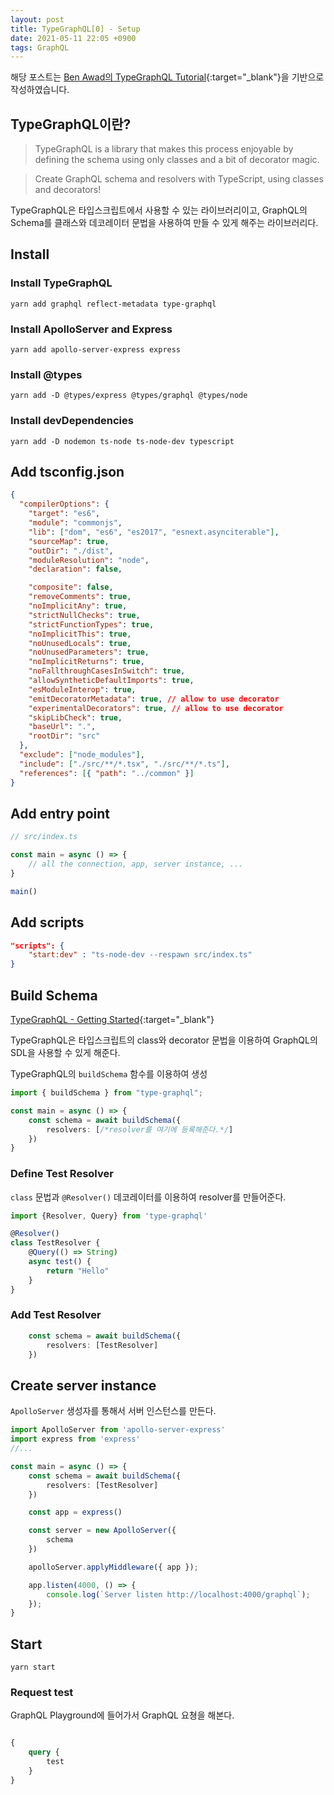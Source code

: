 ```yaml
---
layout: post
title: TypeGraphQL[0] - Setup
date: 2021-05-11 22:05 +0900
tags: GraphQL
---
```


해당 포스트는 [Ben Awad의 TypeGraphQL Tutorial](https://www.youtube.com/playlist?list=PLN3n1USn4xlma1bBu3Tloe4NyYn9Ko8Gs){:target="_blank"}을 기반으로 작성하였습니다.

## TypeGraphQL이란?

>TypeGraphQL is a library that makes this process enjoyable by defining the schema using only classes and a bit of decorator magic.

>Create GraphQL schema and resolvers with TypeScript, using classes and decorators!

TypeGraphQL은 타입스크립트에서 사용할 수 있는 라이브러리이고, GraphQL의 Schema를 클래스와 데코레이터 문법을 사용하여 만들 수 있게 해주는 라이브러리다.

## Install

### Install TypeGraphQL

```shell
yarn add graphql reflect-metadata type-graphql
```

### Install ApolloServer and Express

```shell
yarn add apollo-server-express express
```

### Install @types

```shell
yarn add -D @types/express @types/graphql @types/node
```

### Install devDependencies

```shell
yarn add -D nodemon ts-node ts-node-dev typescript
```

## Add tsconfig.json

```json
{
  "compilerOptions": {
    "target": "es6",
    "module": "commonjs",
    "lib": ["dom", "es6", "es2017", "esnext.asynciterable"],
    "sourceMap": true,
    "outDir": "./dist",
    "moduleResolution": "node",
    "declaration": false,

    "composite": false,
    "removeComments": true,
    "noImplicitAny": true,
    "strictNullChecks": true,
    "strictFunctionTypes": true,
    "noImplicitThis": true,
    "noUnusedLocals": true,
    "noUnusedParameters": true,
    "noImplicitReturns": true,
    "noFallthroughCasesInSwitch": true,
    "allowSyntheticDefaultImports": true,
    "esModuleInterop": true,
    "emitDecoratorMetadata": true, // allow to use decorator
    "experimentalDecorators": true, // allow to use decorator
    "skipLibCheck": true,
    "baseUrl": ".",
    "rootDir": "src"
  },
  "exclude": ["node_modules"],
  "include": ["./src/**/*.tsx", "./src/**/*.ts"],
  "references": [{ "path": "../common" }]
}
```

## Add entry point

```ts
// src/index.ts

const main = async () => {
    // all the connection, app, server instance, ...
}

main()
```

## Add scripts

```json
"scripts": {
    "start:dev" : "ts-node-dev --respawn src/index.ts"
}
```

## Build Schema

[TypeGraphQL - Getting Started](https://typegraphql.com/docs/getting-started.html){:target="_blank"}

TypeGraphQL은 타입스크립트의 class와 decorator 문법을 이용하여 GraphQL의 SDL을 사용할 수 있게 해준다. 

TypeGraphQL의 `buildSchema` 함수를 이용하여 생성

```ts
import { buildSchema } from "type-graphql";

const main = async () => {
    const schema = await buildSchema({
        resolvers: [/*resolver를 여기에 등록해준다.*/]
    })
}

```

### Define Test Resolver

`class` 문법과 `@Resolver()` 데코레이터를 이용하여 resolver를 만들어준다.

```ts
import {Resolver, Query} from 'type-graphql'

@Resolver()
class TestResolver {
    @Query(() => String)
    async test() {
        return "Hello"
    }
}
```

### Add Test Resolver

```ts
    const schema = await buildSchema({
        resolvers: [TestResolver]
    })
```

## Create server instance

`ApolloServer` 생성자를 통해서 서버 인스턴스를 만든다.

```ts
import ApolloServer from 'apollo-server-express'
import express from 'express'
//...

const main = async () => {
    const schema = await buildSchema({
        resolvers: [TestResolver]
    })

    const app = express()

    const server = new ApolloServer({
        schema
    })

    apolloServer.applyMiddleware({ app });

    app.listen(4000, () => {
        console.log(`Server listen http://localhost:4000/graphql`);
    });
}

```

## Start

```shell
yarn start
```

### Request test

GraphQL Playground에 들어가서 GraphQL 요쳥을 해본다.

```graphql

{
    query {
        test
    }
}

```
